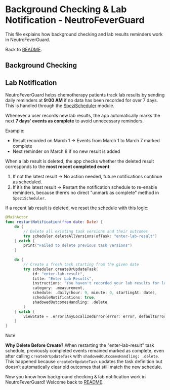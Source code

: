 <!--

This source file is part of the NeutroFeverGuard based on the Stanford Spezi Template Application project

SPDX-FileCopyrightText: 2025 Stanford University

SPDX-License-Identifier: MIT

-->

# Background Checking & Lab Notification - NeutroFeverGuard
This file explains how background checking and lab results reminders work in NeutroFeverGuard.

Back to [README](../README.md).

## Background Checking

## Lab Notification

NeutroFeverGuard helps chemotherapy patients track lab results by sending daily reminders at **9:00 AM** if no data has been recorded for over 7 days. This is handled through the [SpeziScheduler](https://github.com/StanfordSpezi/SpeziScheduler) module.  

Whenever a user records new lab results, the app automatically marks the next **7 days' events as complete** to avoid unnecessary reminders.  

Example:  
- Result recorded on March 1 → Events from March 1 to March 7 marked complete  
- Next reminder on March 8 if no new result is added

When a lab result is deleted, the app checks whether the deleted result corresponds to the **most recent completed event**:  

1. If not the latest result → No action needed, future notifications continue as scheduled.  
2. If it’s the latest result → Restart the notification schedule to re-enable reminders, because there’s no direct "unmark as complete" method in `SpeziScheduler`.

If a recent lab result is deleted, we reset the schedule with this logic:

```swift
@MainActor
func restartNotification(from date: Date) {
    do {
        // Delete all existing task versions and their outcomes
        try scheduler.deleteAllVersions(ofTask: "enter-lab-result")
    } catch {
        print("Failed to delete previous task versions")
    }
    
    do {
        // Create a fresh task starting from the given date
        try scheduler.createOrUpdateTask(
            id: "enter-lab-result",
            title: "Enter Lab Results",
            instructions: "You haven't recorded your lab results for last 7 days. Record now!",
            category: .measurement,
            schedule: .daily(hour: 9, minute: 0, startingAt: date),
            scheduleNotifications: true,
            shadowedOutcomesHandling: .delete
        )
    } catch {
        viewState = .error(AnyLocalizedError(error: error, defaultErrorDescription: "Failed to create or update scheduled tasks."))
    }
}
```
> [!NOTE]  
> **Why Delete Before Create?** When restarting the "enter-lab-result" task schedule, previously completed events remained marked as complete, even after calling `createOrUpdateTask` with `shadowedOutcomesHandling: .delete`. This happened because `createOrUpdateTask` updates the task definition but doesn’t automatically clear old outcomes that still match the new schedule.

Now you know how background checking & lab notification work in NeutroFeverGuard! Welcome back to [README](../README.md).